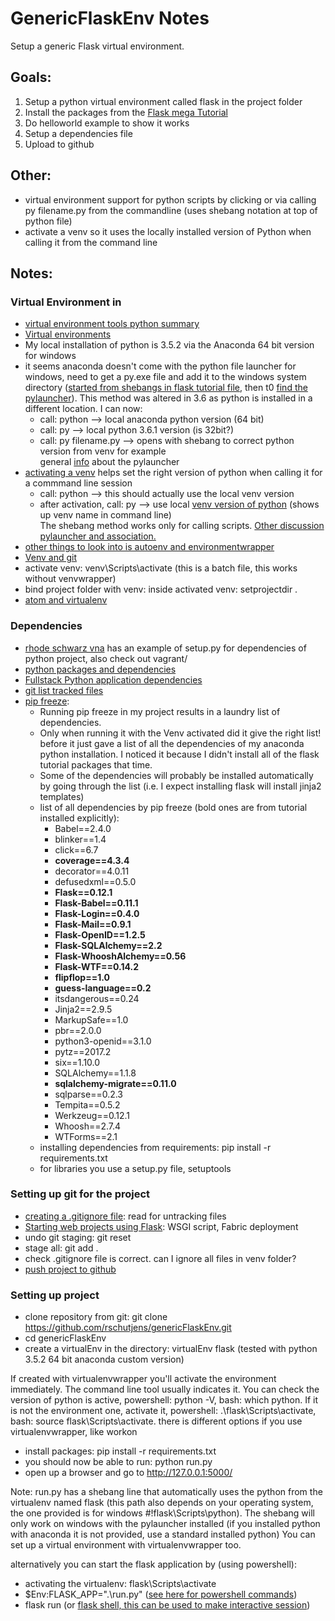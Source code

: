 # GenericFlaskEnv Notes

Setup a generic Flask virtual environment.

## Goals:
1. Setup a python virtual environment called flask in the project folder
2. Install the packages from the [Flask mega Tutorial][flaskMegaTutorial]
3. Do helloworld example to show it works
4. Setup a dependencies file
5. Upload to github

## Other:
* virtual environment support for python scripts by clicking or via calling
py filename.py from the commandline (uses shebang notation at top of python file)
* activate a venv so it uses the locally installed version of Python when calling it from the command line


## Notes:
### Virtual Environment in 
* [virtual environment tools python summary][venvToolsSummary]
* [Virtual environments][theHitchhikersGuidetoPython]
* My local installation of python is 3.5.2 via the Anaconda 64 bit version for windows
* it seems anaconda doesn't come with the python file launcher for windows, need to get 
a py.exe file and add it to the windows system directory ([started from shebangs in flask tutorial file][shebangsSO], 
then t0 [find the pylauncher][pylauncherWinSO]). This method was altered in 3.6 as python
is installed in a different location. I can now:
    - call: python --> local anaconda python version (64 bit)
    - call: py --> local python 3.6.1 version (is 32bit?)
    - call: py filename.py --> opens with shebang to correct python version from venv for example  
    general [info][pyLauncherInfo] about the pylauncher     
* [activating a venv][soVenvActivate] helps set the right version of python when calling it for a commmand line session
    - call: python --> this should actually use the local venv version
    - after activation, call: py --> use local [venv version of python][soVenvActivate2] (shows up venv name in command line)  
    The shebang method works only for calling scripts. [Other discussion pylauncher and association.][soVenvAss]
* [other things to look into is autoenv and environmentwrapper][autoEnvWrapper]
* [Venv and git][vEnvGit]
* activate venv: venv\Scripts\activate (this is a batch file, this works without venvwrapper)
* bind project folder with venv: inside activated venv: setprojectdir .
* [atom and virtualenv][virtualenvAtom]

### Dependencies
* [rhode schwarz vna][rsVna] has an example of setup.py for dependencies of python project, also check out vagrant/
* [python packages and dependencies][pyPackDep]
* [Fullstack Python application dependencies][fsPyAppDep]
* [git list tracked files][gitTracked]
* [pip freeze][pipFreeze]: 
    - Running pip freeze in my project results in a laundry list of dependencies. 
    - Only when running it with the Venv activated did it give the right list! before it just
    gave a list of all the dependencies of my anaconda python installation. I noticed
    it because I didn't install all of the flask tutorial packages that time.
    - Some of the dependencies will probably be installed automatically by going through
    the list (i.e. I expect installing flask will install jinja2 templates)
    - list of all dependencies by pip freeze (bold ones are from tutorial installed explicitly):
        * Babel==2.4.0
        * blinker==1.4
        * click==6.7
        * **coverage==4.3.4**
        * decorator==4.0.11
        * defusedxml==0.5.0
        * **Flask==0.12.1**
        * **Flask-Babel==0.11.1**
        * **Flask-Login==0.4.0**
        * **Flask-Mail==0.9.1**
        * **Flask-OpenID==1.2.5**
        * **Flask-SQLAlchemy==2.2**
        * **Flask-WhooshAlchemy==0.56**
        * **Flask-WTF==0.14.2**
        * **flipflop==1.0**
        * **guess-language==0.2**
        * itsdangerous==0.24
        * Jinja2==2.9.5
        * MarkupSafe==1.0
        * pbr==2.0.0
        * python3-openid==3.1.0
        * pytz==2017.2
        * six==1.10.0
        * SQLAlchemy==1.1.8
        * **sqlalchemy-migrate==0.11.0**
        * sqlparse==0.2.3
        * Tempita==0.5.2
        * Werkzeug==0.12.1
        * Whoosh==2.7.4
        * WTForms==2.1
    - installing dependencies from requirements: pip install -r requirements.txt
    - for libraries you use a setup.py file, setuptools

### Setting up git for the project
* [creating a .gitignore file][gitIgnore]: read for untracking files
* [Starting web projects using Flask][enigmetaFlask]: WSGI script, Fabric deployment
* undo git staging: git reset
* stage all: git add .
* check .gitignore file is correct. can I ignore all files in venv folder?
* [push project to github][githubPush]

### Setting up project
* clone repository from git: git clone https://github.com/rschutjens/genericFlaskEnv.git
* cd genericFlaskEnv
* create a virtualEnv in the directory: virtualEnv flask (tested with python 3.5.2 64 bit anaconda custom version)

If created with virtualenvwrapper you'll activate the environment immediately. The command
line tool usually indicates it. 
You can check the version of python is active, powershell: python -V, bash: which 
python. If it is not the environment one, activate it, powershell: .\flask\Scripts\activate, 
bash: source flask\\Scripts\\activate.
there is different options if you use virtualenvwrapper, like workon

* install packages: pip install -r requirements.txt
* you should now be able to run: python run.py 
* open up a browser and go to http://127.0.0.1:5000/

Note: run.py has a shebang line that automatically uses the python from the virtualenv
named flask (this path also depends on your operating system, the one provided is for
windows #!flask\Scripts\python). The shebang will only work on windows with the pylauncher
installed (if you installed python with anaconda it is not provided, use a standard 
installed python)
You can set up a virtual environment with virtualenvwrapper too.

alternatively you can start the flask application by (using powershell):
* activating the virtualenv: flask\Scripts\activate
* $Env:FLASK_APP=".\run.py" ([see here for powershell commands][powershellCommands])
* flask run (or [flask shell, this can be used to make interactive session][flaskShell])



[flaskMegaTutorial]: https://blog.miguelgrinberg.com/post/the-flask-mega-tutorial-part-i-hello-world
[theHitchhikersGuidetoPython]: http://python-guide-pt-br.readthedocs.io/en/latest/dev/virtualenvs/
[shebangsSO]: http://stackoverflow.com/questions/7574453/shebang-notation-python-scripts-on-windows-and-linux
[pylauncherWinSO]: http://stackoverflow.com/questions/30794342/python-windows-where-is-the-python-launcher
[pyLauncherInfo]: https://www.python.org/dev/peps/pep-0486/
[rsVna]: https://github.com/Terrabits/rohdeschwarz
[pyPackDep]: http://python-packaging.readthedocs.io/en/latest/dependencies.html
[fsPyAppDep]: https://www.fullstackpython.com/application-dependencies.html
[pipFreeze]: https://pip.pypa.io/en/stable/reference/pip_freeze/
[soVenvAss]: http://stackoverflow.com/questions/4879624/why-doesnt-virtualenv-on-windows-associate-py-pyw-pyo-pyc-files-with-virtua
[soVenvActivate]: http://stackoverflow.com/questions/4037939/powershell-says-execution-of-scripts-is-disabled-on-this-system
[soVenvActivate2]: http://stackoverflow.com/questions/14604699/how-to-activate-virtualenv
[gitIgnore]: https://help.github.com/articles/ignoring-files/
[enigmetaFlask]: http://www.enigmeta.com/blog/starting-flask/
[autoEnvWrapper]: http://timmyreilly.azurewebsites.net/python-pip-virtualenv-installation-on-windows/
[vEnvGit]: http://stackoverflow.com/questions/6590688/is-it-bad-to-have-my-virtualenv-directory-inside-my-git-repository
[gitTracked]: http://stackoverflow.com/questions/15606955/how-can-i-make-git-show-a-list-of-the-files-that-are-being-tracked
[venvToolsSummary]: http://stackoverflow.com/questions/41573587/what-is-the-difference-between-venv-pyvenv-pyenv-virtualenv-virtualenvwrappe
[flaskShell]: http://flask.pocoo.org/docs/0.12/cli/
[powershellCommands]: https://technet.microsoft.com/en-us/library/ff730964.
[virtualenvAtom]: https://atom.io/packages/virtualenv
[githubPush]: https://help.github.com/articles/adding-an-existing-project-to-github-using-the-command-line/